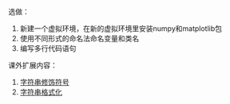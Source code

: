 选做：

1. 新建一个虚拟环境，在新的虚拟环境里安装numpy和matplotlib包
2. 使用不同形式的命名法命名变量和类名
3. 编写多行代码语句

课外扩展内容：

1. [字符串修饰符号](https://blog.csdn.net/heeheeai/article/details/139998958)
2. [字符串格式化](https://blog.csdn.net/ove_z/article/details/140864611)
